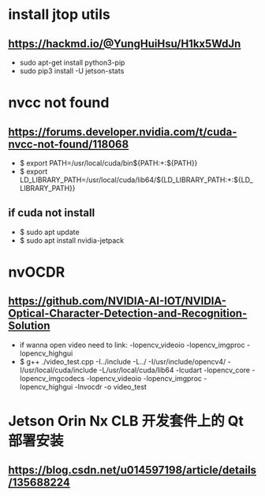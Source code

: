 # install jtop utils
## https://hackmd.io/@YungHuiHsu/H1kx5WdJn
 - sudo apt-get install python3-pip
 - sudo pip3 install -U jetson-stats


# nvcc not found
## https://forums.developer.nvidia.com/t/cuda-nvcc-not-found/118068
 - $ export PATH=/usr/local/cuda/bin${PATH:+:${PATH}}
 - $ export LD_LIBRARY_PATH=/usr/local/cuda/lib64/${LD_LIBRARY_PATH:+:${LD_LIBRARY_PATH}}
## if cuda not install
 - $ sudo apt update
 - $ sudo apt install nvidia-jetpack

# nvOCDR
## https://github.com/NVIDIA-AI-IOT/NVIDIA-Optical-Character-Detection-and-Recognition-Solution
 - if wanna open video need to link: -lopencv_videoio -lopencv_imgproc -lopencv_highgui
 - $ g++ ./video_test.cpp -I../include -L../ -I/usr/include/opencv4/ -I/usr/local/cuda/include -L/usr/local/cuda/lib64 -lcudart -lopencv_core -lopencv_imgcodecs -lopencv_videoio -lopencv_imgproc -lopencv_highgui -lnvocdr -o video_test

# Jetson Orin Nx CLB 开发套件上的 Qt 部署安装
## https://blog.csdn.net/u014597198/article/details/135688224
